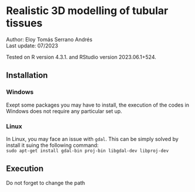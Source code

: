 
# Realistic 3D modelling of tubular tissues #

Author: Eloy Tomás Serrano Andrés \
Last update: 07/2023 

Tested on R version 4.3.1. and RStudio version 2023.06.1+524.


## Installation ##

### Windows ###

Exept some packages you may have to install, the execution of the codes in Windows does not require any particular set up. 

### Linux ###

In Linux, you may face an issue with ``` gdal ```. This can be simply solved by install it suing the following command: \
``` sudo apt-get install gdal-bin proj-bin libgdal-dev libproj-dev ```
  

## Execution ##

Do not forget to change the path 
